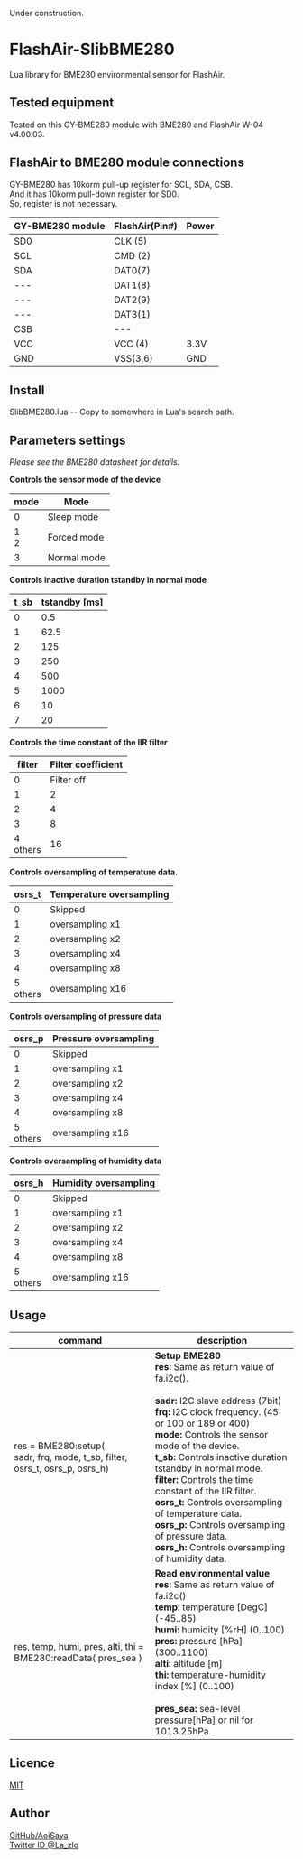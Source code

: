 Under construction.

# FlashAir-SlibBME280

Lua library for BME280 environmental sensor for FlashAir.

## Tested equipment

Tested on this GY-BME280 module with BME280 and FlashAir W-04 v4.00.03.

## FlashAir to BME280 module connections

GY-BME280 has 10korm pull-up register for SCL, SDA, CSB.  
And it has 10korm pull-down register for SD0.  
So, register is not necessary.

GY-BME280 module | FlashAir(Pin#) | Power
--- | --- | ---
SD0 |CLK (5) |
SCL |CMD (2) |
SDA |DAT0(7) |
--- |DAT1(8) |
--- |DAT2(9) |
--- |DAT3(1) |
CSB |---     |
VCC |VCC (4) |3.3V   
GND |VSS(3,6)|GND    

## Install

SlibBME280.lua -- Copy to somewhere in Lua's search path.

## Parameters settings

*Please see the BME280 datasheet for details.*

**Controls the sensor mode of the device**

mode | Mode
--- | ---
0| Sleep mode
1<br>2| Forced mode
3| Normal mode

**Controls inactive duration tstandby in normal mode**

t_sb| tstandby [ms]
--- | ---
0| 0.5
1| 62.5
2| 125
3| 250
4| 500
5| 1000
6| 10
7| 20

**Controls the time constant of the IIR filter**

filter| Filter coefficient
--- | ---
0| Filter off
1| 2
2| 4
3| 8
4<br>others| 16

**Controls oversampling of temperature data.**

osrs_t| Temperature oversampling
--- | ---
0| Skipped
1| oversampling x1
2| oversampling x2
3| oversampling x4
4| oversampling x8
5<br>others| oversampling x16

**Controls oversampling of pressure data**

osrs_p| Pressure oversampling
--- | ---
0| Skipped
1| oversampling x1
2| oversampling x2
3| oversampling x4
4| oversampling x8
5<br>others| oversampling x16

**Controls oversampling of humidity data**

osrs_h| Humidity oversampling
--- | ---
0| Skipped
1| oversampling x1
2| oversampling x2
3| oversampling x4
4| oversampling x8
5<br>others| oversampling x16

## Usage

command | description
--- | ---
res = BME280:setup(<br>sadr, frq, mode, t_sb, filter, osrs_t, osrs_p, osrs_h) |**Setup BME280**<br>**res:** Same as return value of fa.i2c().<br><br>**sadr:** I2C slave address (7bit)<br>**frq:** I2C clock frequency. (45 or 100 or 189 or 400)<br>**mode:** Controls the sensor mode of the device.<br>**t_sb:** Controls inactive duration tstandby in normal mode.<br>**filter:** Controls the time constant of the IIR filter.<br>**osrs_t:** Controls oversampling of temperature data.<br>**osrs_p:** Controls oversampling of pressure data.<br>**osrs_h:** Controls oversampling of humidity data.
res, temp, humi, pres, alti, thi =<br> BME280:readData( pres_sea )  |**Read environmental value**<br>**res:** Same as return value of fa.i2c()<br>**temp:** temperature [DegC] (-45..85)<br>**humi:** humidity [%rH] (0..100)<br>**pres:** pressure [hPa] (300..1100)<br>**alti:** altitude [m]<br>**thi:** temperature-humidity index [%] (0..100)<br><br>**pres_sea:** sea-level pressure[hPa] or nil for 1013.25hPa.

## Licence

[MIT](https://github.com/AoiSaya/FlashAir-libBMP/blob/master/LICENSE)

## Author

[GitHub/AoiSaya](https://github.com/AoiSaya)  
[Twitter ID @La_zlo](https://twitter.com/La_zlo)
